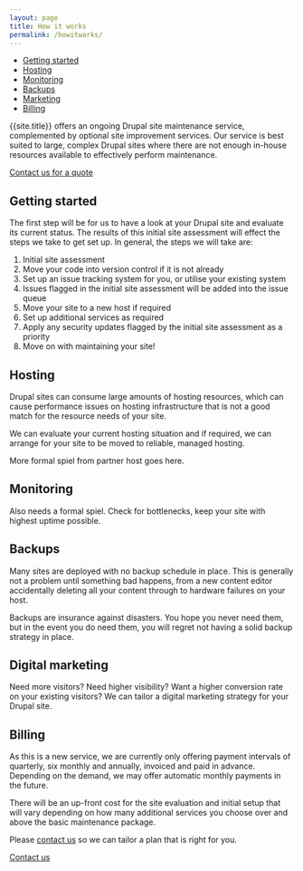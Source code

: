 ```yaml
---
layout: page
title: How it works
permalink: /howitworks/
---
```


<ul class="menu">
	<li><a href="#start">Getting started</a></li>
	<li><a href="#hosting">Hosting</a></li>
	<li><a href="#monitoring">Monitoring</a></li>
	<li><a href="#backups">Backups</a></li>
	<li><a href="#marketing">Marketing</a></li>
	<li><a href="#billing">Billing</a></li>
</ul>

{{site.title}} offers an ongoing Drupal site maintenance service, complemented by optional site improvement services. Our service is best suited to large, complex Drupal sites where there are not enough in-house resources available to effectively perform maintenance.

<div class="ctawrapper"><a class="ctabutton" href="/contact">Contact us for a quote</a></div>


<a name="start"></a>
<h2>Getting started</h2>

The first step will be for us to have a look at your Drupal site and evaluate its current status. The results of this initial site assessment will effect the steps we take to get set up. In general, the steps we will take are:

<ol>
	<li>Initial site assessment</li>
	<li>Move your code into version control if it is not already</li>
	<li>Set up an issue tracking system for you, or utilise your existing system</li>
	<li>Issues flagged in the initial site assessment will be added into the issue queue</li>
	<li>Move your site to a new host if required</li>
	<li>Set up additional services as required</li>
	<li>Apply any security updates flagged by the initial site assessment as a priority</li>
	<li>Move on with maintaining your site!</li>
</ol>

<a name="hosting"></a>
<h2>Hosting</h2>

Drupal sites can consume large amounts of hosting resources, which can cause performance issues on hosting infrastructure that is not a good match for the resource needs of your site.

We can evaluate your current hosting situation and if required, we can arrange for your site to be moved to reliable, managed hosting.

More formal spiel from partner host goes here.

<a name="monitoring"></a>
<h2>Monitoring</h2>

Also needs a formal spiel. Check for bottlenecks, keep your site with highest uptime possible.

<a name="backups"></a>
<h2>Backups</h2>

Many sites are deployed with no backup schedule in place. This is generally not a problem until something bad happens, from a new content editor accidentally deleting all your content through to hardware failures on your host.

Backups are insurance against disasters. You hope you never need them, but in the event you do need them, you will regret not having a solid backup strategy in place.

<a name="marketing"></a>
<h2>Digital marketing</h2>

Need more visitors? Need higher visibility? Want a higher conversion rate on your existing visitors? We can tailor a digital marketing strategy for your Drupal site.

<a name="billing"></a>
<h2>Billing</h2>

As this is a new service, we are currently only offering payment intervals of quarterly, six monthly and annually, invoiced and paid in advance. Depending on the demand, we may offer automatic monthly payments in the future.

There will be an up-front cost for the site evaluation and initial setup that will vary depending on how many additional services you choose over and above the basic maintenance package.

Please <a href="/contact">contact us</a> so we can tailor a plan that is right for you.

<div class="ctawrapper"><a class="ctabutton" href="/contact">Contact us</a></div>